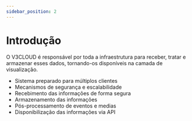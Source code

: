 ```yaml
---
sidebar_position: 2
---
```


# Introdução

O V3CLOUD é responsável por toda a infraestrutura para receber, tratar e armazenar esses dados, tornando-os disponíveis na camada de visualização.

- Sistema preparado para múltiplos clientes
- Mecanismos de segurança e escalabilidade
- Recebimento das informações de forma segura
- Armazenamento das informações
- Pós-processamento de eventos e medias
- Disponibilização das informações via API